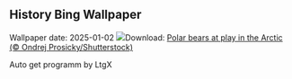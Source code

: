 ## History Bing Wallpaper
Wallpaper date: 2025-01-02
![](https://www.bing.com/th?id=OHR.PolarBearSwim_EN-US7610036047_UHD.jpg&w=1000)Download: [Polar bears at play in the Arctic (© Ondrej Prosicky/Shutterstock)](https://www.bing.com/th?id=OHR.PolarBearSwim_EN-US7610036047_UHD.jpg)

Auto get programm by LtgX
